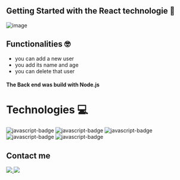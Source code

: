 ## Getting Started with the React technologie 🚀 

![image](https://user-images.githubusercontent.com/93978780/150520087-a9e0d8be-3658-466a-84f9-6e1388468201.png)



## Functionalities 🤓
- you can add a new user 
- you add its name and age 
- you can delete that user
 

#### The Back end was build with Node.js 



# Technologies 💻
<div>
  <img src="https://img.shields.io/badge/JavaScript-323330?style=for-the-badge&logo=javascript&logoColor=F7DF1E" alt="javascript-badge" />
  <img src="https://img.shields.io/badge/CSS3-1572B6?style=for-the-badge&logo=css3&logoColor=white" alt="javascript-badge" />
  <img src="https://img.shields.io/badge/HTML5-E34F26?style=for-the-badge&logo=html5&logoColor=white" alt="javascript-badge" />
  <img src="https://img.shields.io/badge/React-20232A?style=for-the-badge&logo=react&logoColor=61DAFB" alt="javascript-badge" />
  <img src="https://img.shields.io/badge/Node.js-43853D?style=for-the-badge&logo=node.js&logoColor=white" alt="javascript-badge" />
</div>



<div> 
  <h2>Contact me</h2>
  <a href='https://www.linkedin.com/in/henrique-souza-794500226/' target="_blank" />
  <img src='https://img.shields.io/badge/LinkedIn-0077B5?style=for-the-badge&logo=linkedin&logoColor=white'</a>
  
  <a href='https://www.instagram.com/szhenrique0/' target="_blank" />
  <img src='https://img.shields.io/badge/Instagram-E4405F?style=for-the-badge&logo=instagram&logoColor=white'</a>
  
</div>


